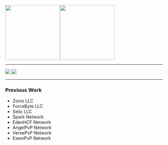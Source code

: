 <img src="https://img.icons8.com/color/344/c-plus-plus-logo.png" width="175"><img src="https://img.icons8.com/color/344/java-coffee-cup-logo--v1.png" width="175" >

<hr>
<img src="https://img.shields.io/badge/daniel@wakamat.su-%23D14836.svg?&style=for-the-badge&logo=gmail&logoColor=white" href="daniel@wakamat.su">
<img src="https://img.shields.io/badge/Contact me @escapees-brightgreen.svg?&style=for-the-badge&logo=telegram&logoColor=white" href="escapees">

<hr>

### Previous Work

- Zonix LLC
- ForceByte LLC
- Selix LLC
- Spark Network
- EdenHCF Network
- AngelPvP Network
- VersePvP Network
- ExemPvP Network
